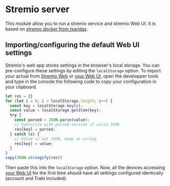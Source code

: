 # Stremio server

This module allow you to run a stremio service and stremio Web UI.
It is based on [stremio docker from tsaridas][stremio-docker].

## Importing/configuring the default Web UI settings

Stremio's web app stores settings in the browser's local storage. You can pre-configure these settings by editing the `localStorage` option.
To import your actual from [Stremio Web][stremio-web] or [your Web UI][webui], open the developper tools and type in the console the following code to copy your configuration in your clipboard.

```js
let res = {}
for (let i = 0; i < localStorage.length; i++) {
  const key = localStorage.key(i);
  const value = localStorage.getItem(key);
  try {
    const parsed = JSON.parse(value);
    // Overwrite with parsed version if valid JSON
    res[key] = parsed;
  } catch (e) {
    // Value is not JSON, keep as string
    res[key] = value;
  }
}
copy(JSON.stringify(res))
```
Then paste this into the `localStorage` option.
Now, all the devices accessing [your Web UI][webui] for the first time should have all settings configured identically (account and Trakt included).


[stremio-docker]: https://github.com/tsaridas/stremio-docker/
[stremio-web]: https://web.stremio.com/
[webui]: https://homeassistant.local:8080/